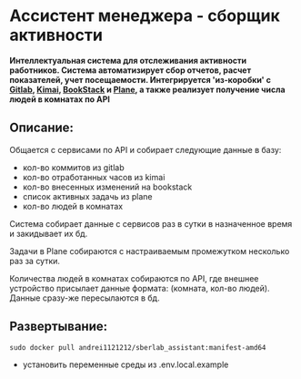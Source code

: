 # Ассистент менеджера - сборщик активности

**Интеллектуальная система для отслеживания активности работников. Система автоматизирует сбор отчетов, расчет показателей, учет посещаемости. Интегрируется 'из-коробки' с [__Gitlab__](), [__Kimai__](), [__BookStack__]() и [__Plane__](), а также реализует получение числа людей в комнатах по API**

## Описание:

Общается с сервисами по API и собирает следующие данные в базу:
- кол-во коммитов из gitlab
- кол-во отработанных часов из kimai
- кол-во внесенных изменений на bookstack
- список активных задачь из plane
- кол-во людей в комнатах

Система собирает данные с сервисов раз в сутки в назначенное время и закидывает их бд.

Задачи в Plane собираются с настраиваемым промежутком несколько раз за сутки.

Количества людей в комнатах собираются по API, где внешнее устройство присылает данные формата: (комната, кол-во людей). Данные сразу-же пересылаются в бд.


## Развертывание:
```shell
sudo docker pull andrei1121212/sberlab_assistant:manifest-amd64
```
* установить переменные среды из .env.local.example
